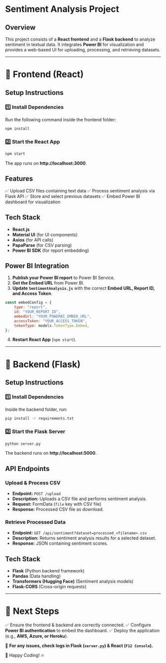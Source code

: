# Sentiment Analysis Project

## Overview
This project consists of a **React frontend** and a **Flask backend** to analyze sentiment in textual data. It integrates **Power BI** for visualization and provides a web-based UI for uploading, processing, and retrieving datasets.

---

# 🔹 Frontend (React)

## **Setup Instructions**
### **1️⃣ Install Dependencies**
Run the following command inside the frontend folder:
```sh
npm install
```

### **2️⃣ Start the React App**
```sh
npm start
```
The app runs on **http://localhost:3000**.

## **Features**
✅ Upload CSV files containing text data
✅ Process sentiment analysis via Flask API
✅ Store and select previous datasets
✅ Embed Power BI dashboard for visualization

## **Tech Stack**
- **React.js**
- **Material UI** (for UI components)
- **Axios** (for API calls)
- **PapaParse** (for CSV parsing)
- **Power BI SDK** (for report embedding)

## **Power BI Integration**
1. **Publish your Power BI report** to Power BI Service.
2. **Get the Embed URL** from Power BI.
3. **Update `SentimentAnalysis.js`** with the correct **Embed URL, Report ID, and Access Token**.

```javascript
const embedConfig = {
    type: "report",
    id: "YOUR_REPORT_ID",
    embedUrl: "YOUR_POWERBI_EMBED_URL",
    accessToken: "YOUR_ACCESS_TOKEN",
    tokenType: models.TokenType.Embed,
};
```
4. **Restart React App** (`npm start`).

---

# 🔹 Backend (Flask)

## **Setup Instructions**
### **1️⃣ Install Dependencies**
Inside the backend folder, run:
```sh
pip install -r requirements.txt
```

### **2️⃣ Start the Flask Server**
```sh
python server.py
```
The backend runs on **http://localhost:5000**.

## **API Endpoints**
### **Upload & Process CSV**
- **Endpoint:** `POST /upload`
- **Description:** Uploads a CSV file and performs sentiment analysis.
- **Request:** FormData (`file` key with CSV file)
- **Response:** Processed CSV file as download.

### **Retrieve Processed Data**
- **Endpoint:** `GET /api/sentiment?dataset=processed_<filename>.csv`
- **Description:** Returns sentiment analysis results for a selected dataset.
- **Response:** JSON containing sentiment scores.

## **Tech Stack**
- **Flask** (Python backend framework)
- **Pandas** (Data handling)
- **Transformers (Hugging Face)** (Sentiment analysis models)
- **Flask-CORS** (Cross-origin requests)

---

# **🚀 Next Steps**
✅ Ensure the frontend & backend are correctly connected.
✅ Configure **Power BI authentication** to embed the dashboard.
✅ Deploy the application (e.g., **AWS, Azure, or Heroku**).

🎯 **For any issues, check logs in Flask (`server.py`) & React (`F12 Console`).**

🚀 Happy Coding! 🔥

